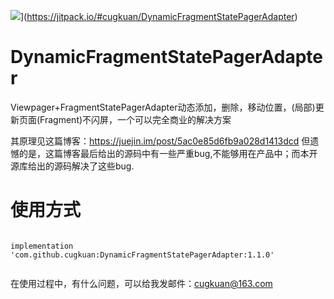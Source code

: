 ![](https://jitpack.io/v/cugkuan/DynamicFragmentStatePagerAdapter.svg)](https://jitpack.io/#cugkuan/DynamicFragmentStatePagerAdapter)
# DynamicFragmentStatePagerAdapter
Viewpager+FragmentStatePagerAdapter动态添加，删除，移动位置，(局部)更新页面(Fragment)不闪屏，一个可以完全商业的解决方案

其原理见这篇博客：https://juejin.im/post/5ac0e85d6fb9a028d1413dcd 但遗憾的是，这篇博客最后给出的源码中有一些严重bug,不能够用在产品中；而本开源库给出的源码解决了这些bug.

# 使用方式

```

implementation 'com.github.cugkuan:DynamicFragmentStatePagerAdapter:1.1.0'
	
```


在使用过程中，有什么问题，可以给我发邮件：cugkuan@163.com
